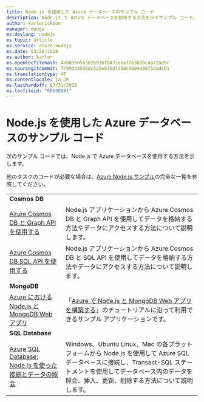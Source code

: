 ```yaml
---
title: Node.js を使用した Azure データベースのサンプル コード
description: Node.js で Azure データベースを使用する方法を示すサンプル コード。
author: karlerickson
manager: douge
ms.devlang: nodejs
ms.topic: article
ms.service: azure-nodejs
ms.date: 03/20/2018
ms.author: karler
ms.openlocfilehash: 4ab83605b582b936f8473ebaf2b38d8c4a72ad9c
ms.sourcegitcommit: f799dd4590dc5a5e646d7d50c9604a9975dadeb1
ms.translationtype: HT
ms.contentlocale: ja-JP
ms.lasthandoff: 07/31/2019
ms.locfileid: "68690941"
---
```

# <a name="azure-databases-with-nodejs-code-samples"></a>Node.js を使用した Azure データベースのサンプル コード

次のサンプル コードでは、Node.js で Azure データベースを使用する方法を示します。

他のタスクのコードが必要な場合は、[Azure Node.js サンプル](https://azure.microsoft.com/resources/samples/?term=nodejs)の完全な一覧を参照してください。

| | |
|---|---|
| **Cosmos DB** ||
| [Azure Cosmos DB と Graph API を使用する](https://azure.microsoft.com/resources/samples/azure-cosmos-db-graph-nodejs-getting-started/) | Node.js アプリケーションから Azure Cosmos DB と Graph API を使用してデータを格納する方法やデータにアクセスする方法について説明します。 |
| [Azure Cosmos DB SQL API を使用する](https://azure.microsoft.com/resources/samples/azure-cosmos-db-documentdb-nodejs-getting-started/) | Node.js アプリケーションから Azure Cosmos DB と SQL API を使用してデータを格納する方法やデータにアクセスする方法について説明します。 |
| **MongoDB** ||
| [Azure における Node.js と MongoDB Web アプリ](https://azure.microsoft.com/resources/samples/meanjs/) | 「[Azure で Node.js と MongoDB Web アプリを構築する](/azure/app-service-web/app-service-web-tutorial-nodejs-mongodb-app?toc=/azure/javascript/toc.json&bc=/azure/javascript/breadcrumb/toc.json)」のチュートリアルに沿って利用できるサンプル アプリケーションです。 |
| **SQL Database** ||
| [Azure SQL Database: Node.js を使った接続とデータの照会](/azure/sql-database/sql-database-connect-query-nodejs?toc=/azure/javascript/toc.json&bc=/azure/javascript/breadcrumb/toc.json) | Windows、Ubuntu Linux、Mac の各プラットフォームから Node.js を使用して Azure SQL データベースに接続し、Transact-SQL ステートメントを使用してデータベース内のデータを照会、挿入、更新、削除する方法について説明します。 |
